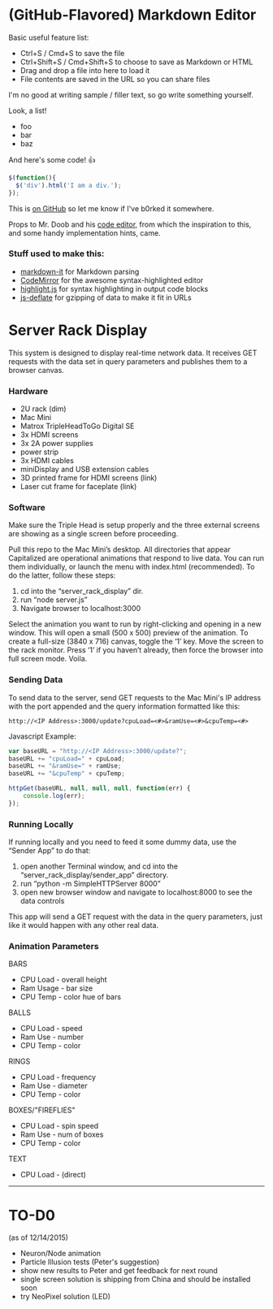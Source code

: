 # (GitHub-Flavored) Markdown Editor

Basic useful feature list:

 * Ctrl+S / Cmd+S to save the file
 * Ctrl+Shift+S / Cmd+Shift+S to choose to save as Markdown or HTML
 * Drag and drop a file into here to load it
 * File contents are saved in the URL so you can share files


I'm no good at writing sample / filler text, so go write something yourself.

Look, a list!

 * foo
 * bar
 * baz

And here's some code! :+1:

```javascript
$(function(){
  $('div').html('I am a div.');
});
```

This is [on GitHub](https://github.com/jbt/markdown-editor) so let me know if I've b0rked it somewhere.


Props to Mr. Doob and his [code editor](http://mrdoob.com/projects/code-editor/), from which
the inspiration to this, and some handy implementation hints, came.

### Stuff used to make this:

 * [markdown-it](https://github.com/markdown-it/markdown-it) for Markdown parsing
 * [CodeMirror](http://codemirror.net/) for the awesome syntax-highlighted editor
 * [highlight.js](http://softwaremaniacs.org/soft/highlight/en/) for syntax highlighting in output code blocks
 * [js-deflate](https://github.com/dankogai/js-deflate) for gzipping of data to make it fit in URLs


# Server Rack Display
This system is designed to display real-time network data. It receives GET requests with the data set in query parameters and publishes them to a browser canvas. 

### Hardware
* 2U rack (dim)
* Mac Mini
* Matrox TripleHeadToGo Digital SE
* 3x HDMI screens
* 3x 2A power supplies
* power strip
* 3x HDMI cables
* miniDisplay and USB extension cables
* 3D printed frame for HDMI screens (link)
* Laser cut frame for faceplate (link)

### Software
Make sure the Triple Head is setup properly and the three external screens are showing as a single screen before proceeding.


Pull this repo to the Mac Mini’s desktop.
All directories that appear Capitalized are operational animations that respond to live data. You can run them individually, or launch the menu with index.html (recommended). To do the latter, follow these steps:

1. cd into the “server_rack_display” dir. 
2. run “node server.js”
3. Navigate browser to localhost:3000

Select the animation you want to run by right-clicking and opening in a new window. This will open a small (500 x 500) preview of the animation. To create a full-size (3840 x 716) canvas, toggle the  ‘1’ key. Move the screen to the rack monitor. Press ‘1’ if you haven’t already, then force the browser into full screen mode. Voila. 

### Sending Data
To send data to the server, send GET requests to the Mac Mini's IP address with the port appended and the query information formatted like this: 

```
http://<IP Address>:3000/update?cpuLoad=<#>&ramUse=<#>&cpuTemp=<#>
```

Javascript Example:
```javascript
var baseURL = "http://<IP Address>:3000/update?";
baseURL += "cpuLoad=" + cpuLoad;
baseURL += "&ramUse=" + ramUse;
baseURL += "&cpuTemp" + cpuTemp;

httpGet(baseURL, null, null, null, function(err) {
	console.log(err);
});
```

### Running Locally
If running locally and you need to feed it some dummy data, use the “Sender App” to do that:
1. open another Terminal window, and cd into the “server_rack_display/sender_app” directory.
2. run “python -m SimpleHTTPServer 8000”
3. open new browser window and navigate to localhost:8000 to see the data controls

This app will send a GET request with the data in the query parameters, just like it would happen with any other real data.


### Animation Parameters
BARS
* CPU Load - overall height
* Ram Usage - bar size
* CPU Temp - color hue of bars

BALLS
* CPU Load - speed 
* Ram Use  - number 
* CPU Temp - color

RINGS
* CPU Load - frequency
* Ram Use  - diameter
* CPU Temp - color

BOXES/"FIREFLIES"
* CPU Load - spin speed
* Ram Use  - num of boxes
* CPU Temp - color

TEXT
* CPU Load - (direct)

- - -
# TO-D0
(as of 12/14/2015)

- Neuron/Node animation
- Particle Illusion tests (Peter's suggestion)
- show new results to Peter and get feedback for next round
- single screen solution is shipping from China and should be installed soon
- try NeoPixel solution (LED) 